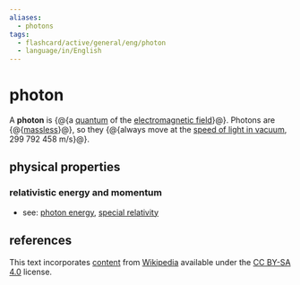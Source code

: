 ```yaml
---
aliases:
  - photons
tags:
  - flashcard/active/general/eng/photon
  - language/in/English
---
```


# photon

A __photon__ is {@{a [quantum](quantum.md) of the [electromagnetic field](electromagnetic%20field.md)}@}. Photons are {@{[massless](massless%20particle.md)}@}, so they {@{always move at the [speed of light in vacuum](speed%20of%20light.md), 299&nbsp;792&nbsp;458&nbsp;m/s}@}. <!--SR:!2026-09-10,863,290!2028-06-25,1110,354!2025-09-11,322,334-->

## physical properties

### relativistic energy and momentum

- see: [photon energy](./photon%20energy.md), [special relativity](special%20relativity.md)

## references

This text incorporates [content](https://en.wikipedia.org/wiki/photon) from [Wikipedia](Wikipedia.md) available under the [CC BY-SA 4.0](https://creativecommons.org/licenses/by-sa/4.0/) license.
